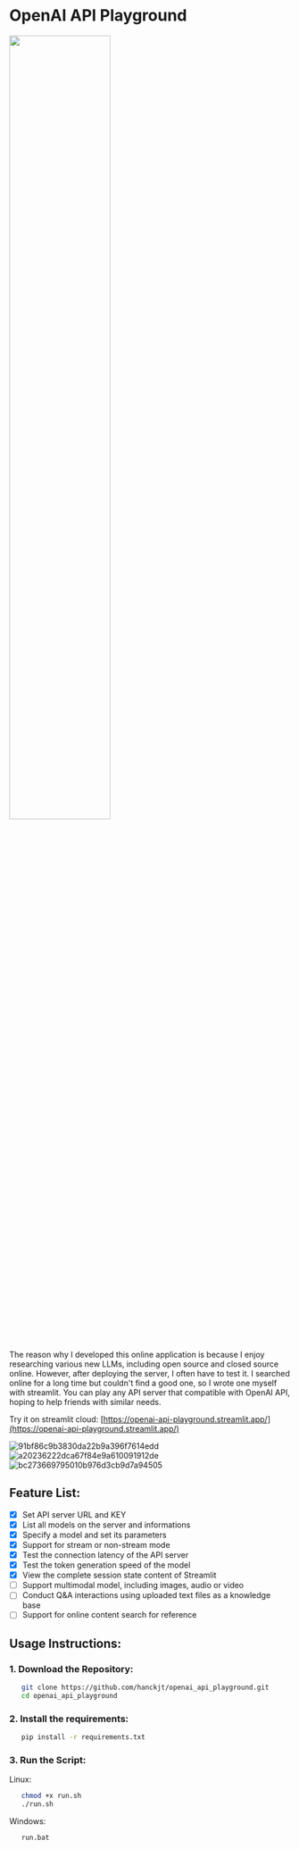 # OpenAI API Playground

<img src="https://github.com/hanckjt/openai_api_playground/assets/16874002/ce6eff49-51a9-45ed-936e-70fb3e12137e" width="60%">

The reason why I developed this online application is because I enjoy researching various new LLMs, including open source and closed source online. 
However, after deploying the server, I often have to test it. I searched online for a long time but couldn't find a good one, so I wrote one myself with streamlit.
You can play any API server that compatible with OpenAI API, hoping to help friends with similar needs.

Try it on streamlit cloud: [https://openai-api-playground.streamlit.app/](https://openai-api-playground.streamlit.app/)

![91bf86c9b3830da22b9a396f7614edd](https://github.com/hanckjt/openai_api_playground/assets/16874002/0090d833-2e87-4d24-8e00-589d78954a60)
![a20236222dca67f84e9a610091912de](https://github.com/hanckjt/openai_api_playground/assets/16874002/7e3d8ea5-8e5b-471a-bbd5-997829d41c4e)
![bc273669795010b976d3cb9d7a94505](https://github.com/hanckjt/openai_api_playground/assets/16874002/063bc804-d0ab-4ecf-ad91-a02eb49bd735)

## Feature List:

- [X] Set API server URL and KEY
- [X] List all models on the server and informations
- [X] Specify a model and set its parameters
- [X] Support for stream or non-stream mode
- [X] Test the connection latency of the API server
- [X] Test the token generation speed of the model
- [X] View the complete session state content of Streamlit
- [ ] Support multimodal model, including images, audio or video
- [ ] Conduct Q&A interactions using uploaded text files as a knowledge base
- [ ] Support for online content search for reference

## Usage Instructions:

### 1. Download the Repository:

```bash
   git clone https://github.com/hanckjt/openai_api_playground.git
   cd openai_api_playground
```

### 2. Install the requirements:

```bash
   pip install -r requirements.txt
```

### 3. Run the Script:

   Linux:

```bash
   chmod +x run.sh
   ./run.sh
```

   Windows:

```bash
   run.bat
```
